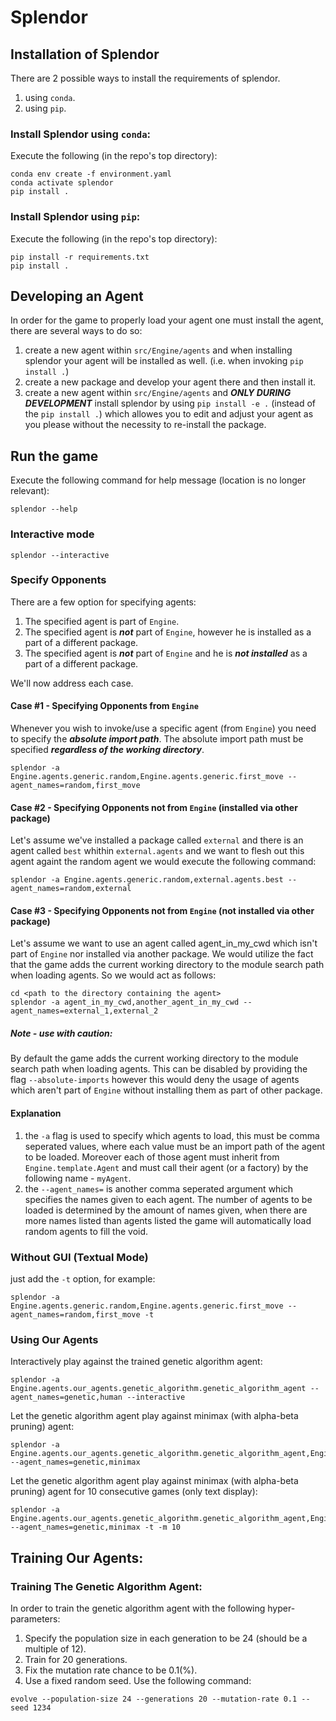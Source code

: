 # Splendor

## Installation of Splendor
There are 2 possible ways to install the requirements of splendor.
1. using ```conda```.
2. using ```pip```.

### Install Splendor using ```conda```:
Execute the following (in the repo's top directory):
```
conda env create -f environment.yaml
conda activate splendor
pip install .
```

### Install Splendor using ```pip```:
Execute the following (in the repo's top directory):
```
pip install -r requirements.txt
pip install .
```

## Developing an Agent
In order for the game to properly load your agent one must install the agent, there are several ways to do so:
1. create a new agent within ```src/Engine/agents``` and when installing splendor your agent will be installed as well. (i.e. when invoking ```pip install .```)
2. create a new package and develop your agent there and then install it.
3. create a new agent within ```src/Engine/agents``` and ***ONLY DURING DEVELOPMENT*** install splendor by using ```pip install -e .``` (instead of the ```pip install .```) which allowes you to edit and adjust your agent as you please without the necessity to re-install the package. 

## Run the game
Execute the following command for help message (location is no longer relevant):
```
splendor --help
``` 

### Interactive mode
```
splendor --interactive
```

### Specify Opponents
There are a few option for specifying agents:
1. The specified agent is part of ```Engine```.
2. The specified agent is ***not*** part of ```Engine```, however he is installed as a part of a different package.
3. The specified agent is ***not*** part of ```Engine``` and he is ***not installed*** as a part of a different package.

We'll now address each case.

#### Case #1 - Specifying Opponents from ```Engine```
Whenever you wish to invoke/use a specific agent (from ```Engine```) you need to specify the ***absolute import path***.
The absolute import path must be specified ***regardless of the working directory***.
```
splendor -a Engine.agents.generic.random,Engine.agents.generic.first_move --agent_names=random,first_move
```

#### Case #2 - Specifying Opponents not from ```Engine``` (installed via other package)
Let's assume we've installed a package called ```external``` and there is an agent called ```best``` whithin ```external.agents``` and we want to flesh out this agent againt the random agent we would execute the following command:
```
splendor -a Engine.agents.generic.random,external.agents.best --agent_names=random,external
```

#### Case #3 - Specifying Opponents not from ```Engine``` (not installed via other package)
Let's assume we want to use an agent called agent_in_my_cwd which isn't part of ```Engine``` nor installed via another package.
We would utilize the fact that the game adds the current working directory to the module search path when loading agents.
So we would act as follows:
```
cd <path to the directory containing the agent>
splendor -a agent_in_my_cwd,another_agent_in_my_cwd --agent_names=external_1,external_2
```
##### Note - use with caution:
By default the game adds the current working directory to the module search path when loading agents.
This can be disabled by providing the flag ```--absolute-imports``` however this would deny the usage of agents which aren't part of ```Engine``` without installing them as part of other package.

#### Explanation
1. the ```-a``` flag is used to specify which agents to load, this must be comma seperated values, where each value must be an import path of the agent to be loaded.
Moreover each of those agent must inherit from ```Engine.template.Agent``` and must call their agent (or a factory) by the following name - ```myAgent```.
2. the ```--agent_names=``` is another comma seperated argument which specifies the names given to each agent. The number of agents to be loaded is determined by the amount of names given, when there are more names listed than agents listed the game will automatically load random agents to fill the void.

### Without GUI (Textual Mode)
just add the ```-t``` option, for example:
```
splendor -a Engine.agents.generic.random,Engine.agents.generic.first_move --agent_names=random,first_move -t
```

### Using Our Agents
Interactively play against the trained genetic algorithm agent:
```
splendor -a Engine.agents.our_agents.genetic_algorithm.genetic_algorithm_agent --agent_names=genetic,human --interactive
```

Let the genetic algorithm agent play against minimax (with alpha-beta pruning) agent:
```
splendor -a Engine.agents.our_agents.genetic_algorithm.genetic_algorithm_agent,Engine.agents.our_agents.minmax --agent_names=genetic,minimax
```

Let the genetic algorithm agent play against minimax (with alpha-beta pruning) agent for 10 consecutive games (only text display):
```
splendor -a Engine.agents.our_agents.genetic_algorithm.genetic_algorithm_agent,Engine.agents.our_agents.minmax --agent_names=genetic,minimax -t -m 10
```

## Training Our Agents:
### Training The Genetic Algorithm Agent:
In order to train the genetic algorithm agent with the following hyper-parameters:
1. Specify the population size in each generation to be 24 (should be a multiple of 12).
2. Train for 20 generations.
3. Fix the mutation rate chance to be 0.1(%).
4. Use a fixed random seed.
Use the following command:
```
evolve --population-size 24 --generations 20 --mutation-rate 0.1 --seed 1234
```